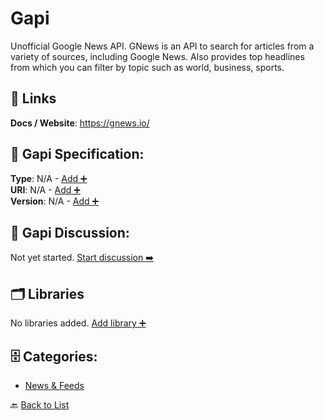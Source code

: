 # Gapi

Unofficial Google News API. GNews is an API to search for articles from a variety of sources, including Google News. Also provides top headlines from which you can filter by topic such as world, business, sports.

##  🔗 Links
**Docs / Website**: https://gnews.io/

## 🧬 Gapi Specification:
**Type**: N/A - [Add ➕](https://github.com/apis-list/apis-list/edit/main/apis.yaml#L7362)  
**URI**: N/A - [Add ➕](https://github.com/apis-list/apis-list/edit/main/apis.yaml#L7362)  
**Version**: N/A - [Add ➕](https://github.com/apis-list/apis-list/edit/main/apis.yaml#L7362)

## 💬 Gapi Discussion:
Not yet started. [Start discussion ➡️](https://github.com/apis-list/apis-list/discussions/new)

## 🗂️ Libraries

No libraries added. [Add library ➕](https://github.com/apis-list/apis-list/edit/main/apis.yaml#L7362)    


## 🗄️ Categories:
- [News & Feeds](https://github.com/apis-list/apis-list#news--feeds-)

🔙  [Back to List](https://github.com/apis-list/apis-list)
